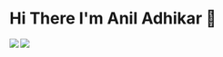 # Hi There I'm Anil Adhikar 👋

<img align= "left" src="https://github-readme-stats.vercel.app/api?username=AnilAdhikari7&show_icons=true&theme=radical"/>

<img align= "left" src="https://github-readme-stats.vercel.app/api/top-langs/?username=anuraghazra&layout=compact"/>

<!--
**AnilAdhikari7/AnilAdhikari7** is a ✨ _special_ ✨ repository because its `README.md` (this file) appears on your GitHub profile.

Here are some ideas to get you started:

- 🔭 I’m currently working on ...
- 🌱 I’m currently learning ...
- 👯 I’m looking to collaborate on ...
- 🤔 I’m looking for help with ...
- 💬 Ask me about ...
- 📫 How to reach me: ...
- 😄 Pronouns: ...
- ⚡ Fun fact: ...
-->
